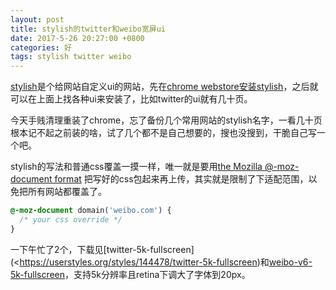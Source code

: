 ```yaml
---
layout: post
title: stylish的twitter和weibo宽屏ui
date: 2017-5-26 20:27:00 +0800
categories: 好
tags: stylish twitter weibo
---
```


[stylish](http://userstyles.org)是个给网站自定义ui的网站，先在[chrome webstore安装stylish](https://chrome.google.com/webstore/detail/stylish-custom-themes-for/fjnbnpbmkenffdnngjfgmeleoegfcffe)，之后就可以在上面上找各种ui来安装了，比如twitter的ui就有几十页。

今天手贱清理重装了chrome，忘了备份几个常用网站的stylish名字，一看几十页根本记不起之前装的啥，试了几个都不是自己想要的，搜也没搜到，干脆自己写一个吧。

stylish的写法和普通css覆盖一摸一样，唯一就是要用[the Mozilla @-moz-document format](https://github.com/stylish-userstyles/stylish/wiki/Applying-styles-to-specific-sites) 把写好的css包起来再上传，其实就是限制了下适配范围，以免把所有网站都覆盖了。

```css
@-moz-document domain('weibo.com') {
  /* your css override */
}
```


一下午忙了2个，下载见[twitter-5k-fullscreen](<https://userstyles.org/styles/144478/twitter-5k-fullscreen)和[weibo-v6-5k-fullscreen](https://userstyles.org/styles/144491/weibo-v6-5k-fullscreen)，支持5k分辨率且retina下调大了字体到20px。
















